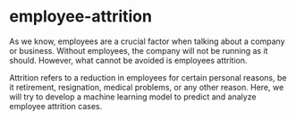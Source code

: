 # employee-attrition
As we know, employees are a crucial factor when talking about a company or business. Without employees, the company will not be running as it should. However, what cannot be avoided is employees attrition.

Attrition refers to a reduction in employees for certain personal reasons, be it retirement, resignation, medical problems, or any other reason. Here, we will try to develop a machine learning model to predict and analyze employee attrition cases.
